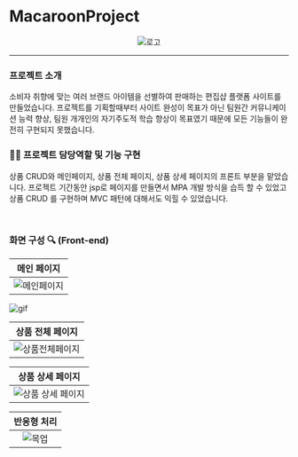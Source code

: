 # MacaroonProject
<div align = center>
  
![로고](https://github.com/ChohyePark/MacaroonProject/assets/122193843/08ff18a1-1073-4dea-8e46-dce79c8eb45b)  

</div>

---

### 프로젝트 소개 

소비자 취향에 맞는 여러 브랜드 아이템을 선별하여 판매하는 편집샵 플랫폼 사이트를 만들었습니다.
프로젝트를 기획할때부터 사이트 완성이 목표가 아닌 팀원간 커뮤니케이션 능력 향상, 팀원 개개인의 자기주도적 학습 향상이 목표였기 때문에
모든 기능들이 완전히 구현되지 못했습니다.

### 👩‍💻 프로젝트 담당역할 및 기능 구현 
상품 CRUD와 메인페이지, 상품 전체 페이지, 상품 상세 페이지의 프론트 부분을 맡았습니다.
프로젝트 기간동안 jsp로 페이지를 만들면서 MPA 개발 방식을 습득 할 수 있었고 상품 CRUD 를 구현하며
MVC 패턴에 대해서도 익힐 수 있었습니다. 


<br/>

### 화면 구성  🔍  (Front-end)

|메인 페이지|
|:---:|
|![메인페이지](https://github.com/ChohyePark/MacaroonProject/assets/122193843/11691eff-5756-4b14-8ddb-793bbacf8eb1)|
![gif](https://github.com/ChohyePark/MacaroonProject/assets/122193843/fdf92bc2-bbb0-4703-a48e-daff4fffeeb6)

|상품 전체 페이지|
|:---:|
|![상품전체페이지](https://github.com/ChohyePark/MacaroonProject/assets/122193843/edb0957e-8088-4223-985b-76e98c8c1da6)|

|상품 상세 페이지|
|:---:|
|![상품 상세 페이지](https://github.com/ChohyePark/MacaroonProject/assets/122193843/da231e0b-6ac2-4c57-82a5-182cd5cd308c)|

|반응형 처리|
|:---:|
|![목업](https://github.com/ChohyePark/MacaroonProject/assets/122193843/56e433c1-0d6a-40c4-9216-cfdc10b28016)|




